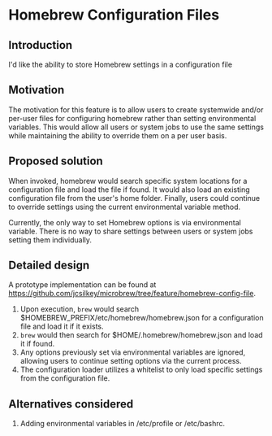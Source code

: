 # Homebrew Configuration Files
## Introduction
I'd like the ability to store Homebrew settings in a configuration file

## Motivation
The motivation for this feature is to allow users to create systemwide and/or 
per-user files for configuring homebrew rather than setting environmental variables.
This would allow all users or system jobs to use the same settings while
maintaining the ability to override them on a per user basis.

## Proposed solution
When invoked, homebrew would search specific system locations for a configuration file
and load the file if found. It would also load an existing configuration file from
the user's home folder. Finally, users could continue to override settings using the
current environmental variable method.

Currently, the only way to set Homebrew options is via environmental variable. There is
no way to share settings between users or system jobs setting them individually.

## Detailed design
A prototype implementation can be found at
https://github.com/jcsilkey/microbrew/tree/feature/homebrew-config-file.

1. Upon execution, `brew` would search $HOMEBREW_PREFIX/etc/homebrew/homebrew.json
for a configuration file and load it if it exists.
2. `brew` would then search for $HOME/.homebrew/homebrew.json and load it if found.
3. Any options previously set via environmental variables are ignored, allowing users
to continue setting options via the current process.
4. The configuration loader utilizes a whitelist to only load specific settings
from the configuration file.

## Alternatives considered
1. Adding environmental variables in /etc/profile or /etc/bashrc.
